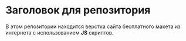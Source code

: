 # Заголовок для репозитория

В этом репозитории находится верстка сайта бесплатного макета из интернета с использованием **JS** скриптов.